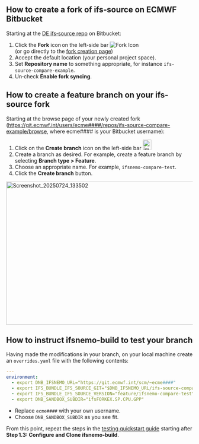 ## How to create a fork of ifs‑source on ECMWF Bitbucket

Starting at the [DE ifs‑source repo](https://git.ecmwf.int/projects/DE/repos/ifs-source/browse) on Bitbucket:

1. Click the **Fork** icon on the left-side bar
   ![Fork Icon](https://github.com/user-attachments/assets/80df2de6-3be4-4fd6-9c20-296027fda92c)  
   (or go directly to the [fork creation page](https://git.ecmwf.int/projects/DE/repos/ifs-source?fork))
2. Accept the default location (your personal project space).
3. Set **Repository name** to something appropriate, for instance `ifs-source-compare-example`.
4. Un‑check **Enable fork syncing**.

## How to create a feature branch on your ifs-source fork

Starting at the browse page of your newly created fork (https://git.ecmwf.int/users/ecme####/repos/ifs-source-compare-example/browse, where ecme#### is your Bitbucket username):

1. Click on the **Create branch** icon on the left-side bar <img width="23" height="28" alt="image" src="https://github.com/user-attachments/assets/57db7f4c-d288-48e5-a50c-9075bee63fc3" />
2. Create a branch as desired. For example, create a feature branch by selecting **Branch type > Feature**.
3. Choose an appropriate name. For example, `ifsnemo-compare-test`.
4. Click the **Create branch** button.
<img width="585" height="386" alt="Screenshot_20250724_133502" src="https://github.com/user-attachments/assets/7adcbd68-4746-4ed7-9b01-db7798f257c1" />

## How to instruct **ifsnemo‑build** to test your branch

Having made the modifications in your branch, on your local machine create an `overrides.yaml` file with the following contents:

```yaml
---
environment:
  - export DNB_IFSNEMO_URL="https://git.ecmwf.int/scm/~ecme####"
  - export IFS_BUNDLE_IFS_SOURCE_GIT="$DNB_IFSNEMO_URL/ifs-source-compare-example.git"
  - export IFS_BUNDLE_IFS_SOURCE_VERSION="feature/ifsnemo-compare-test"
  - export DNB_SANDBOX_SUBDIR="ifsFORKEX.SP.CPU.GPP"
```

* Replace `ecme####` with your own username.
* Choose `DNB_SANDBOX_SUBDIR` as you see fit.

From this point, repeat the steps in the [testing quickstart guide](./quickstart-testing.md) starting after **Step 1.3: Configure and Clone ifsnemo‑build**.
